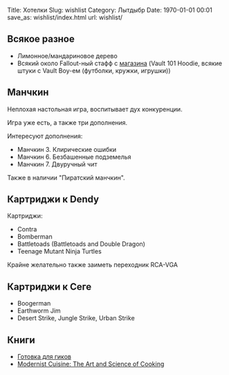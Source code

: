 Title: Хотелки
Slug: wishlist
Category: Лытдыбр
Date: 1970-01-01 00:01
save_as: wishlist/index.html
url: wishlist/

## Всякое разное

* Лимонное/мандариновое дерево
* Всякий около Fallout-ный стафф с [магазина](http://store.bethsoft.com/brands/fallout.html) (Vault 101 Hoodie, всякие штуки с Vault Boy-ем (футболки, кружки, игрушки))

## Манчкин

Неплохая настольная игра, воспитывает дух конкуренции.

Игра уже есть, а также три дополнения.

Интересуют дополнения:

* Манчкин 3. Клирические ошибки
* Манчкин 6. Безбашенные подземелья
* Манчкин 7. Двуручный чит

Также в наличии "Пиратский манчкин".

## Картриджи к Dendy 

Картриджи:

* Contra
* Bomberman
* Battletoads (Battletoads and Double Dragon)
* Teenage Mutant Ninja Turtles

Крайне желательно также заиметь переходник RCA-VGA

## Картриджи к Сеге

* Boogerman
* Earthworm Jim
* Desert Strike, Jungle Strike, Urban Strike

## Книги

* [Готовка для гиков](http://www.amazon.com/Cooking-Geeks-Science-Great-Hacks/dp/0596805888/)
* [Modernist Cuisine: The Art and Science of Cooking](http://www.amazon.com/Modernist-Cuisine-The-Science-Cooking/dp/0982761007)
